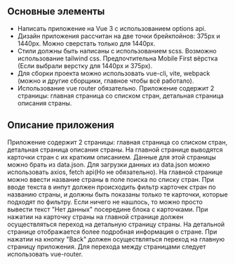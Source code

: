 ## Основные элементы

- Написать приложение на Vue 3 с использованием options api.
- Дизайн приложения рассчитан на две точки брейкпойнов: 375px и 1440px. Можно сверстать только для 1440px.
- Стили должны быть написаны с использованием scss. Возможно использование tailwind css. Предпочтительна Mobile First вёрстка (Если выбрали верстку для 1440px и 375px).
- Для сборки проекта можно использовать vue-cli, vite, webpack (можно и другие сборщики, главное чтобы всё работало).
- Использование vue router обязательно. Приложение содержит 2 страницы: главная страница со списком стран, детальная страница описания страны.

## Описание приложения
Приложение содержит 2 страницы: главная страница со списком стран, детальная страница описания страны. На главной странице выводятся карточки стран с их кратким описанием. Данные для этой страницы можно брать из data.json. Для загрузки данных из data.json можно использовать axios, fetch api(Но не обязательно). На главной странице можно ввести название страны в поле поиска по списку стран. При вводе текста в инпут должен происходить фильтр карточек стран по названию страны, и должны быть показаны только те карточки, которые подходят по фильтру. Если ничего не нашлось, то можно просто вывести текст "Нет данных" посередине блока с карточками. При нажатии на карточку страны на главной странице должен осуществляться переход на детальную страницу страны. На детальной странице отображается более подробная информация о стране. При нажатии на кнопку "Back" должен осуществляться переход на главную страницу приложения. Для перехода между страницами следует использовать vue-router.